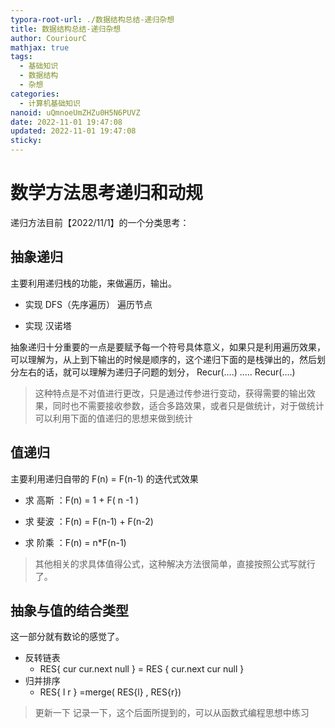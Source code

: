 ```yaml
---
typora-root-url: ./数据结构总结-递归杂想
title: 数据结构总结-递归杂想
author: CouriourC
mathjax: true
tags:
  - 基础知识
  - 数据结构
  - 杂想
categories:
  - 计算机基础知识
nanoid: uQmnoeUmZHZu0H5N6PUVZ
date: 2022-11-01 19:47:08
updated: 2022-11-01 19:47:08
sticky:
---
```


# 数学方法思考递归和动规

递归方法目前【2022/11/1】的一个分类思考：

## 抽象递归

主要利用递归栈的功能，来做遍历，输出。

- 实现 DFS（先序遍历） 遍历节点

- 实现 汉诺塔

抽象递归十分重要的一点是要赋予每一个符号具体意义，如果只是利用遍历效果，可以理解为，从上到下输出的时候是顺序的，这个递归下面的是栈弹出的，然后划分左右的话，就可以理解为递归子问题的划分，
  Recur(....)
  .....
  Recur(....)

> 这种特点是不对值进行更改，只是通过传参进行变动，获得需要的输出效果，同时也不需要接收参数，适合多路效果，或者只是做统计，对于做统计可以利用下面的值递归的思想来做到统计

## 值递归

主要利用递归自带的 F(n) = F(n-1) 的迭代式效果

- 求 高斯 ：F(n) = 1 + F( n -1 )

- 求 斐波 ：F(n) = F(n-1) + F(n-2)

- 求 阶乘 ：F(n) = n*F(n-1)

> 其他相关的求具体值得公式，这种解决方法很简单，直接按照公式写就行了。

## 抽象与值的结合类型

这一部分就有数论的感觉了。

- 反转链表
  - RES{ cur cur.next null } = RES { cur.next cur null }
- 归并排序
  - RES{ l r } =merge( RES{l} , RES{r})

> 更新一下
> 记录一下，这个后面所提到的，可以从函数式编程思想中练习

